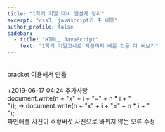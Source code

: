 ```yaml
---
title: "1학기 기말 대비 웹설계 정리"
excerpt: "css3, javascript가 주 내용"
author_profile: false
sidebar:
  - title: "HTML, JavaScript"
    text: "1학기 기말고사로 지금까지 배운 것들 다 써보기"
---
```

<script src="https://gist.github.com/nyj001012/657067c84333741525c69eda6f15cd7a.js"></script>
<br>
bracket 이용해서 만듦
<br>
<br>
+2019-06-17 04:24 추가사항<br>
 document.write(n + "x" + i + "=" + n * i + "<br>")); → document.write(n + "x" + i + "=" + n * i + "<br>");<br>
 파인애플 사진이 주황버섯 사진으로 바뀌지 않는 오류 수정
